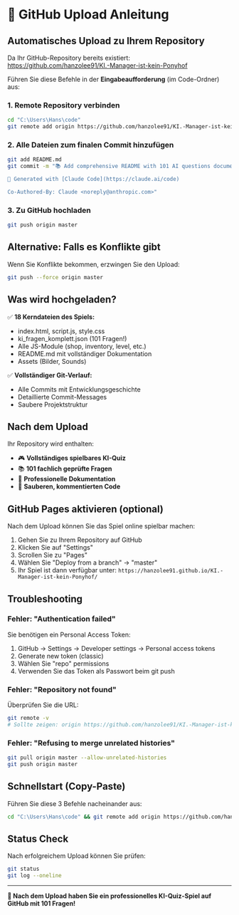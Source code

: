 # 🚀 GitHub Upload Anleitung

## Automatisches Upload zu Ihrem Repository

Da Ihr GitHub-Repository bereits existiert: https://github.com/hanzolee91/KI.-Manager-ist-kein-Ponyhof

Führen Sie diese Befehle in der **Eingabeaufforderung** (im Code-Ordner) aus:

### 1. Remote Repository verbinden
```bash
cd "C:\Users\Hans\code"
git remote add origin https://github.com/hanzolee91/KI.-Manager-ist-kein-Ponyhof.git
```

### 2. Alle Dateien zum finalen Commit hinzufügen
```bash
git add README.md
git commit -m "📚 Add comprehensive README with 101 AI questions documentation

🤖 Generated with [Claude Code](https://claude.ai/code)

Co-Authored-By: Claude <noreply@anthropic.com>"
```

### 3. Zu GitHub hochladen
```bash
git push origin master
```

## Alternative: Falls es Konflikte gibt

Wenn Sie Konflikte bekommen, erzwingen Sie den Upload:
```bash
git push --force origin master
```

## Was wird hochgeladen?

✅ **18 Kerndateien des Spiels:**
- index.html, script.js, style.css
- ki_fragen_komplett.json (101 Fragen!)
- Alle JS-Module (shop, inventory, level, etc.)
- README.md mit vollständiger Dokumentation
- Assets (Bilder, Sounds)

✅ **Vollständiger Git-Verlauf:**
- Alle Commits mit Entwicklungsgeschichte
- Detaillierte Commit-Messages
- Saubere Projektstruktur

## Nach dem Upload

Ihr Repository wird enthalten:
- 🎮 **Vollständiges spielbares KI-Quiz**
- 📚 **101 fachlich geprüfte Fragen**
- 📖 **Professionelle Dokumentation**
- 🔧 **Sauberen, kommentierten Code**

## GitHub Pages aktivieren (optional)

Nach dem Upload können Sie das Spiel online spielbar machen:

1. Gehen Sie zu Ihrem Repository auf GitHub
2. Klicken Sie auf "Settings" 
3. Scrollen Sie zu "Pages"
4. Wählen Sie "Deploy from a branch" → "master"
5. Ihr Spiel ist dann verfügbar unter:
   `https://hanzolee91.github.io/KI.-Manager-ist-kein-Ponyhof/`

## Troubleshooting

### Fehler: "Authentication failed"
Sie benötigen ein Personal Access Token:
1. GitHub → Settings → Developer settings → Personal access tokens
2. Generate new token (classic)
3. Wählen Sie "repo" permissions
4. Verwenden Sie das Token als Passwort beim git push

### Fehler: "Repository not found"  
Überprüfen Sie die URL:
```bash
git remote -v
# Sollte zeigen: origin https://github.com/hanzolee91/KI.-Manager-ist-kein-Ponyhof.git
```

### Fehler: "Refusing to merge unrelated histories"
```bash
git pull origin master --allow-unrelated-histories
git push origin master
```

## Schnellstart (Copy-Paste)

Führen Sie diese 3 Befehle nacheinander aus:

```bash
cd "C:\Users\Hans\code" && git remote add origin https://github.com/hanzolee91/KI.-Manager-ist-kein-Ponyhof.git && git add README.md && git commit -m "📚 Add comprehensive README documentation" && git push origin master
```

## Status Check

Nach erfolgreichem Upload können Sie prüfen:
```bash
git status
git log --oneline
```

---

**🎉 Nach dem Upload haben Sie ein professionelles KI-Quiz-Spiel auf GitHub mit 101 Fragen!**